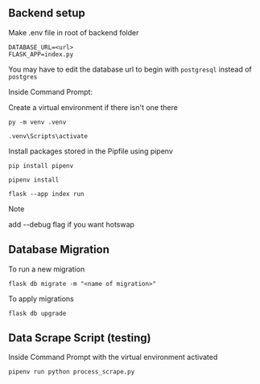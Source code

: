 ## Backend setup
Make .env file in root of backend folder

```
DATABASE_URL=<url>
FLASK_APP=index.py
```

You may have to edit the database url to begin with `postgresql` instead of `postgres`

Inside Command Prompt:

Create a virtual environment if there isn't one there

```
py -m venv .venv
```

```
.venv\Scripts\activate
```

Install packages stored in the Pipfile using pipenv

```
pip install pipenv
```

```
pipenv install
```

```
flask --app index run
```

>[!NOTE]
>add --debug flag if you want hotswap



## Database Migration
To run a new migration

```
flask db migrate -m "<name of migration>"
```

To apply migrations

```
flask db upgrade
```

## Data Scrape Script (testing)
Inside Command Prompt with the virtual environment activated

```
pipenv run python process_scrape.py
```
